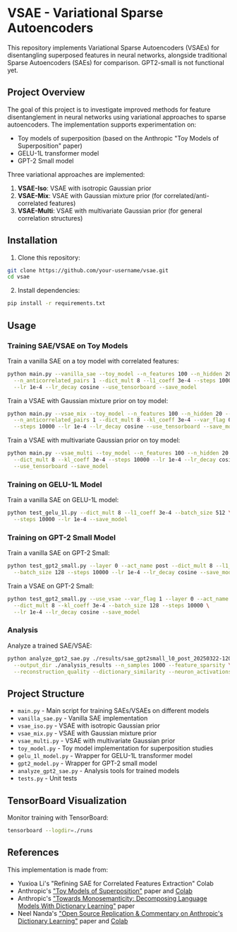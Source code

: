 # VSAE - Variational Sparse Autoencoders

This repository implements Variational Sparse Autoencoders (VSAEs) for disentangling superposed features in neural networks, alongside traditional Sparse Autoencoders (SAEs) for comparison. GPT2-small is not functional yet.

## Project Overview

The goal of this project is to investigate improved methods for feature disentanglement in neural networks using variational approaches to sparse autoencoders. The implementation supports experimentation on:

- Toy models of superposition (based on the Anthropic "Toy Models of Superposition" paper)
- GELU-1L transformer model
- GPT-2 Small model

Three variational approaches are implemented:

1. **VSAE-Iso**: VSAE with isotropic Gaussian prior
2. **VSAE-Mix**: VSAE with Gaussian mixture prior (for correlated/anti-correlated features)
3. **VSAE-Multi**: VSAE with multivariate Gaussian prior (for general correlation structures)

## Installation

1. Clone this repository:
```bash
git clone https://github.com/your-username/vsae.git
cd vsae
```

2. Install dependencies:
```bash
pip install -r requirements.txt
```

## Usage

### Training SAE/VSAE on Toy Models

Train a vanilla SAE on a toy model with correlated features:

```bash
python main.py --vanilla_sae --toy_model --n_features 100 --n_hidden 20 --n_correlated_pairs 2 \
  --n_anticorrelated_pairs 1 --dict_mult 8 --l1_coeff 3e-4 --steps 10000 \
  --lr 1e-4 --lr_decay cosine --use_tensorboard --save_model
```

Train a VSAE with Gaussian mixture prior on toy model:

```bash
python main.py --vsae_mix --toy_model --n_features 100 --n_hidden 20 --n_correlated_pairs 2 \
  --n_anticorrelated_pairs 1 --dict_mult 8 --kl_coeff 3e-4 --var_flag 0 \
  --steps 10000 --lr 1e-4 --lr_decay cosine --use_tensorboard --save_model
```

Train a VSAE with multivariate Gaussian prior on toy model:

```bash
python main.py --vsae_multi --toy_model --n_features 100 --n_hidden 20 --corr_rate 0.5 \
  --dict_mult 8 --kl_coeff 3e-4 --steps 10000 --lr 1e-4 --lr_decay cosine \
  --use_tensorboard --save_model
```

### Training on GELU-1L Model

Train a vanilla SAE on GELU-1L model:

```bash
python test_gelu_1l.py --dict_mult 8 --l1_coeff 3e-4 --batch_size 512 \
  --steps 10000 --lr 1e-4 --save_model
```

### Training on GPT-2 Small Model

Train a vanilla SAE on GPT-2 Small:

```bash
python test_gpt2_small.py --layer 0 --act_name post --dict_mult 8 --l1_coeff 3e-4 \
  --batch_size 128 --steps 10000 --lr 1e-4 --lr_decay cosine --save_model
```

Train a VSAE on GPT-2 Small:

```bash
python test_gpt2_small.py --use_vsae --var_flag 1 --layer 0 --act_name post \
  --dict_mult 8 --kl_coeff 3e-4 --batch_size 128 --steps 10000 \
  --lr 1e-4 --lr_decay cosine --save_model
```

### Analysis

Analyze a trained SAE/VSAE:

```bash
python analyze_gpt2_sae.py ./results/sae_gpt2small_l0_post_20250322-120000.pt \
  --output_dir ./analysis_results --n_samples 1000 --feature_sparsity \
  --reconstruction_quality --dictionary_similarity --neuron_activations --latent_space
```

## Project Structure

- `main.py` - Main script for training SAEs/VSAEs on different models
- `vanilla_sae.py` - Vanilla SAE implementation
- `vsae_iso.py` - VSAE with isotropic Gaussian prior
- `vsae_mix.py` - VSAE with Gaussian mixture prior
- `vsae_multi.py` - VSAE with multivariate Gaussian prior
- `toy_model.py` - Toy model implementation for superposition studies
- `gelu_1l_model.py` - Wrapper for GELU-1L transformer model
- `gpt2_model.py` - Wrapper for GPT-2 small model
- `analyze_gpt2_sae.py` - Analysis tools for trained models
- `tests.py` - Unit tests

## TensorBoard Visualization

Monitor training with TensorBoard:

```bash
tensorboard --logdir=./runs
```

## References

This implementation is made from:
- Yuxioa Li's "Refining SAE for Correlated Features Extraction" Colab
- Anthropic's ["Toy Models of Superposition"](https://arxiv.org/abs/2209.10652) paper and [Colab](https://colab.research.google.com/github/anthropics/toy-models-of-superposition/blob/main/toy_models.ipynb) 
- Anthropic's ["Towards Monosemanticity: Decomposing Language Models With Dictionary Learning"](https://arxiv.org/abs/2402.14705) paper
- Neel Nanda's ["Open Source Replication & Commentary on Anthropic's Dictionary Learning"](https://www.lesswrong.com/posts/fKuugaxt2XLTkASkk/open-source-replication-and-commentary-on-anthropic-s) paper
  and [Colab](https://colab.research.google.com/drive/1u8larhpxy8w4mMsJiSBddNOzFGj7_RTn?usp=sharing)

